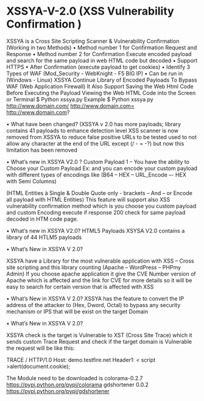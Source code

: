# XSSYA-V-2.0 (XSS Vulnerability Confirmation )


XSSYA is a Cross Site Scripting Scanner & Vulnerability Confirmation (Working in two Methods)
• Method number 1 for Confirmation Request and Response
• Method number 2 for Confirmation Execute encoded payload and search for the same payload in web HTML code but decoded
• Support HTTPS
• After Confirmation (execute payload to get cookies)
• Identify 3 Types of WAF (Mod_Security - WebKnight - F5 BIG IP)
• Can be run in (Windows - Linux)
XSSYA Continue Library of Encoded Payloads To Bypass WAF (Web Application Firewall) It Also Support Saving the Web Html Code Before Executing the Payload Viewing the Web HTML Code into the Screen or Terminal
$ Python xssya.py
Example
$ Python xssya.py
http://www.domain.com/
 http://www.domain.com= http://www.domain.com?


• What have been changed?
(XSSYA v 2.0 has more payloads; library contains 41 payloads to enhance detection level
XSS scanner is now removed from XSSYA to reduce false positive
URLs to be tested used to not allow any character at the end of the URL except (/ - = -?) but now this limitation has been removed


• What’s new in XSSYA V2.0 ? 
Custom Payload 
1 – You have the ability to Choose your Custom Payload Ex: and you can encode your custom payload with different types of encodings like (B64 – HEX – URL_Encode –- HEX with Semi Columns) 

(HTML Entities à Single & Double Quote only - brackets – And – or Encode all payload with HTML Entities) 
This feature will support also XSS vulnerability confirmation method which is you choose you custom payload 
and custom Encoding execute if response 200 check for same payload decoded in HTM code page. 

• What’s new in XSSYA V2.0? 
HTML5 Payloads 
XSYSA V2.0 contains a library of 44 HTLM5 payloads

• What’s New in XSSYA V 2.0? 

XSSYA have a Library for the most vulnerable application with XSS – Cross site scripting and this library counting 
(Apache – WordPress – PHPmy Admin) If you choose apache application it give the CVE Number version of Apache
which is affected and the link for CVE for more details so it will be easy to search for certain version 
that is affected with XSS 

• What’s New in XSSYA V 2.0? 
XSSYA has the feature to convert the IP address of the attacker to (Hex, Dword, Octal) to bypass any security mechanism 
or IPS that will be exist 
on the target Domain 


• What’s New in XSSYA V 2.0?

XSSYA check is the target is Vulnerable to XST (Cross Site Trace) which it sends custom Trace Request 
and check if the target domain is Vulnerable the request will be like this: 

TRACE / HTTP/1.0 
Host: demo.testfire.net 
Header1: < script >alert(document.cookie);


The Module need to be downloaded is
 colorama-0.2.7 https://pypi.python.org/pypi/colorama
gdshortener 0.0.2 https://pypi.python.org/pypi/gdshortener 
